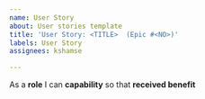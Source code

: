 ```yaml
---
name: User Story
about: User stories template
title: 'User Story: <TITLE>  (Epic #<NO>)'
labels: User Story
assignees: kshamse

---
```


As a **role** I can **capability** so that **received benefit**
